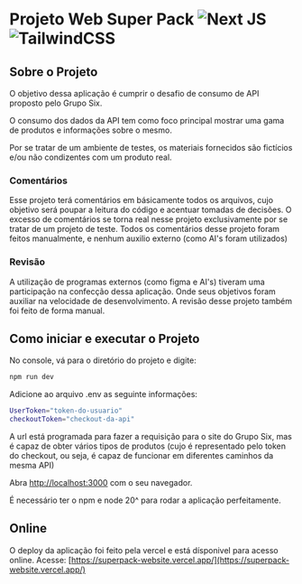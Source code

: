 # Projeto Web Super Pack ![Next JS](https://img.shields.io/badge/Next-black?style=for-the-badge&logo=next.js&logoColor=white) ![TailwindCSS](https://img.shields.io/badge/tailwindcss-%2338B2AC.svg?style=for-the-badge&logo=tailwind-css&logoColor=white)

## Sobre o Projeto

O objetivo dessa aplicação é cumprir o desafio de consumo de API proposto pelo Grupo Six.

O consumo dos dados da API tem como foco principal mostrar uma gama de produtos e informações sobre o mesmo.

Por se tratar de um ambiente de testes, os materiais fornecidos são fictícios e/ou não condizentes com um produto real.

### Comentários

Esse projeto terá comentários em básicamente todos os arquivos, cujo objetivo será poupar a leitura do código e acentuar tomadas de decisões.
O excesso de comentários se torna real nesse projeto exclusivamente por se tratar de um projeto de teste.
Todos os comentários desse projeto foram feitos manualmente, e nenhum auxilio externo (como AI's foram utilizados)

### Revisão

A utilização de programas externos (como figma e AI's) tiveram uma participação na confecção dessa aplicação. Onde seus objetivos foram auxiliar na velocidade de desenvolvimento.
A revisão desse projeto também foi feito de forma manual.

## Como iniciar e executar o Projeto

No console, vá para o diretório do projeto e digite:

```bash
npm run dev
```

Adicione ao arquivo .env as seguinte informações:

```bash
UserToken="token-do-usuario"
checkoutToken="checkout-da-api"
```

A url está programada para fazer a requisição para o site do Grupo Six, mas é capaz de obter vários tipos de produtos (cujo é representado pelo token do checkout, ou seja, é capaz de funcionar em diferentes caminhos da mesma API)

Abra [http://localhost:3000](http://localhost:3000) com o seu navegador.

É necessário ter o npm e node 20^ para rodar a aplicação perfeitamente.

## Online

O deploy da aplicação foi feito pela vercel e está dísponivel para acesso online.
Acesse: [https://superpack-website.vercel.app/](https://superpack-website.vercel.app/)
